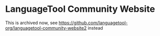 LanguageTool Community Website
==============================

This is archived now, see https://github.com/languagetool-org/languagetool-community-website2 instead
